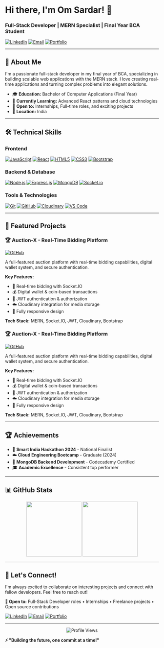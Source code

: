 # Hi there, I'm Om Sardar! 👋

### Full-Stack Developer | MERN Specialist | Final Year BCA Student

[![LinkedIn](https://img.shields.io/badge/LinkedIn-0077B5?style=flat&logo=linkedin&logoColor=white)](https://www.linkedin.com/in/om-sardar/)
[![Email](https://img.shields.io/badge/Email-D14836?style=flat&logo=gmail&logoColor=white)](mailto:omsardar14@gmail.com)
[![Portfolio](https://img.shields.io/badge/Portfolio-FF5722?style=flat&logo=google-chrome&logoColor=white)](https://yourportfolio.com)

---

## 🚀 About Me

I'm a passionate full-stack developer in my final year of BCA, specializing in building scalable web applications with the MERN stack. I love creating real-time applications and turning complex problems into elegant solutions.

- 🎓 **Education:** Bachelor of Computer Applications (Final Year)
- 🌱 **Currently Learning:** Advanced React patterns and cloud technologies
- 💼 **Open to:** Internships, Full-time roles, and exciting projects
- 📍 **Location:** India

---

## 🛠️ Technical Skills

### **Frontend**
[![JavaScript](https://img.shields.io/badge/JavaScript-F7DF1E?style=flat&logo=javascript&logoColor=black)](https://www.oracle.com/in/developer/javascript/)
[![React](https://img.shields.io/badge/React-20232A?style=flat&logo=react&logoColor=61DAFB)](https://react.dev/)
[![HTML5](https://img.shields.io/badge/HTML5-E34F26?style=flat&logo=html5&logoColor=white)](https://developer.mozilla.org/en-US/docs/Web/HTML)
[![CSS3](https://img.shields.io/badge/CSS3-1572B6?style=flat&logo=css3&logoColor=white)](https://developer.mozilla.org/en-US/docs/Web/CSS)
[![Bootstrap](https://img.shields.io/badge/Bootstrap-563D7C?style=flat&logo=bootstrap&logoColor=white)](https://getbootstrap.com/)

### **Backend & Database**
[![Node.js](https://img.shields.io/badge/Node.js-43853D?style=flat&logo=node.js&logoColor=white)](https://nodejs.org/en)
[![Express.js](https://img.shields.io/badge/Express.js-404D59?style=flat&logo=express&logoColor=white)](https://expressjs.com/)
[![MongoDB](https://img.shields.io/badge/MongoDB-4EA94B?style=flat&logo=mongodb&logoColor=white)](https://www.mongodb.com/)
[![Socket.io](https://img.shields.io/badge/Socket.io-black?style=flat&logo=socket.io&badgeColor=010101)](https://socket.io/)

### **Tools & Technologies**
[![Git](https://img.shields.io/badge/Git-F05032?style=flat&logo=git&logoColor=white)](https://git-scm.com/)
[![GitHub](https://img.shields.io/badge/GitHub-100000?style=flat&logo=github&logoColor=white)](https://github.com/)
[![Cloudinary](https://img.shields.io/badge/Cloudinary-3448C5?style=flat&logo=cloudinary&logoColor=white)](https://cloudinary.com/)
[![VS Code](https://img.shields.io/badge/VS_Code-0078D4?style=flat&logo=visual%20studio%20code&logoColor=white)](https://code.visualstudio.com/)

---

## 🚀 Featured Projects

### 🏆 **Auction-X** - Real-Time Bidding Platform
[![GitHub](https://img.shields.io/badge/View_Code-181717?style=flat&logo=github)](https://github.com/OM-SARDAR/AUCTION-X-LOCALHOST)

A full-featured auction platform with real-time bidding capabilities, digital wallet system, and secure authentication.

**Key Features:**
- 🔴 Real-time bidding with Socket.IO
- 💰 Digital wallet & coin-based transactions
- 🔐 JWT authentication & authorization
- ☁️ Cloudinary integration for media storage
- 📱 Fully responsive design

**Tech Stack:** MERN, Socket.IO, JWT, Cloudinary, Bootstrap


### 🏆 **Auction-X** - Real-Time Bidding Platform
[![GitHub](https://img.shields.io/badge/View_Code-181717?style=flat&logo=github)](https://github.com/OM-SARDAR/AUCTION-X-LOCALHOST)

A full-featured auction platform with real-time bidding capabilities, digital wallet system, and secure authentication.

**Key Features:**
- 🔴 Real-time bidding with Socket.IO
- 💰 Digital wallet & coin-based transactions
- 🔐 JWT authentication & authorization
- ☁️ Cloudinary integration for media storage
- 📱 Fully responsive design

**Tech Stack:** MERN, Socket.IO, JWT, Cloudinary, Bootstrap

---

## 🏆 Achievements

- 🥇 **Smart India Hackathon 2024** - National Finalist
- ☁️ **Cloud Engineering Bootcamp** - Graduate (2024)
- 🍃 **MongoDB Backend Development** - Codecademy Certified
- 🎓 **Academic Excellence** - Consistent top performer

---

## 📊 GitHub Stats

<div align="center">
  <img height="180em" src="https://github-readme-stats.vercel.app/api?username=OM-SARDAR&show_icons=true&theme=radical&include_all_commits=true&count_private=true"/>
  <img height="180em" src="https://github-readme-stats.vercel.app/api/top-langs/?username=OM-SARDAR&layout=compact&theme=radical"/>
</div>

---

## 🤝 Let's Connect!

I'm always excited to collaborate on interesting projects and connect with fellow developers. Feel free to reach out!

**💬 Open to:** Full-Stack Developer roles • Internships • Freelance projects • Open source contributions

[![LinkedIn](https://img.shields.io/badge/LinkedIn-Connect-0077B5?style=for-the-badge&logo=linkedin)](https://www.linkedin.com/in/om-sardar/)
[![Email](https://img.shields.io/badge/Email-Contact-D14836?style=for-the-badge&logo=gmail)](mailto:omsardar14@gmail.com)
[![Portfolio](https://img.shields.io/badge/Portfolio-Visit-FF5722?style=for-the-badge&logo=google-chrome)](https://yourportfolio.com)

---

<div align="center">
  <img src="https://komarev.com/ghpvc/?username=OM-SARDAR&label=Profile%20Views&color=0e75b6&style=flat" alt="Profile Views" />
</div>

**⚡ "Building the future, one commit at a time!"**
